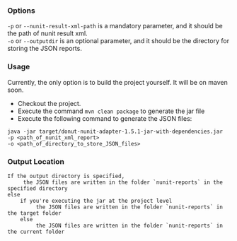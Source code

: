 ### Options

`-p` or `--nunit-result-xml-path` is a mandatory parameter, and it should be the path of nunit result xml.<br>
`-o` or `--outputdir` is an optional parameter, and it should be the directory for storing the JSON reports. 

### Usage

Currently, the only option is to build the project yourself. It will be on maven soon.
- Checkout the project.
- Execute the command `mvn clean package` to generate the jar file
- Execute the following command to generate the JSON files:
```
java -jar target/donut-nunit-adapter-1.5.1-jar-with-dependencies.jar
-p <path_of_nunit_xml_report>
-o <path_of_directory_to_store_JSON_files>
```
### Output Location
```
If the output directory is specified,
	 the JSON files are written in the folder `nunit-reports` in the specified directory
else		 
	if you're executing the jar at the project level
		 the JSON files are written in the folder `nunit-reports` in the target folder
	else
		 the JSON files are written in the folder `nunit-reports` in the current folder     	 
```


